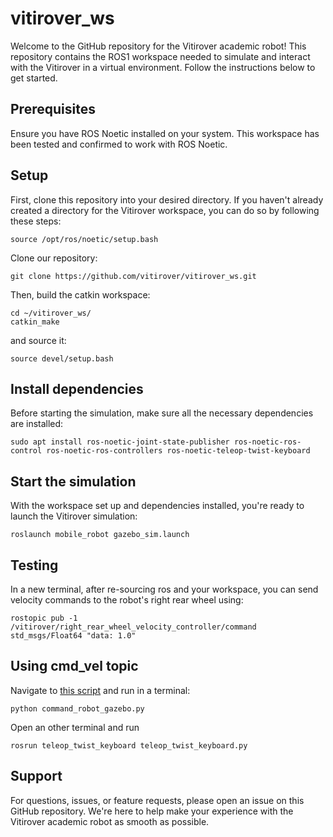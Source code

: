 # vitirover_ws

Welcome to the GitHub repository for the Vitirover academic robot! This repository contains the ROS1 workspace needed to simulate and interact with the Vitirover in a virtual environment. Follow the instructions below to get started.

## Prerequisites

Ensure you have ROS Noetic installed on your system. This workspace has been tested and confirmed to work with ROS Noetic.

## Setup

First, clone this repository into your desired directory. If you haven't already created a directory for the Vitirover workspace, you can do so by following these steps:

```
source /opt/ros/noetic/setup.bash
```

Clone our repository:
```
git clone https://github.com/vitirover/vitirover_ws.git
```

Then, build the catkin workspace:
```
cd ~/vitirover_ws/
catkin_make
```
and source it:

```
source devel/setup.bash
```

## Install dependencies

Before starting the simulation, make sure all the necessary dependencies are installed:
```
sudo apt install ros-noetic-joint-state-publisher ros-noetic-ros-control ros-noetic-ros-controllers ros-noetic-teleop-twist-keyboard
```

## Start the simulation
With the workspace set up and dependencies installed, you're ready to launch the Vitirover simulation:
```
roslaunch mobile_robot gazebo_sim.launch
```

## Testing
In a new terminal, after re-sourcing ros and your workspace, you can send velocity commands to the robot's right rear wheel using:

```
rostopic pub -1 /vitirover/right_rear_wheel_velocity_controller/command std_msgs/Float64 "data: 1.0"
```
## Using cmd_vel topic 

Navigate to [this script](/src/mobile_robot/scripts/command_robot_gazebo.py) and run in a terminal:
```
python command_robot_gazebo.py
```

Open an other terminal and run 
```
rosrun teleop_twist_keyboard teleop_twist_keyboard.py
```
## Support

For questions, issues, or feature requests, please open an issue on this GitHub repository. We're here to help make your experience with the Vitirover academic robot as smooth as possible.
